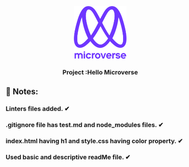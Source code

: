 <div align="center">
  <!-- You are encouraged to replace this logo with your own! Otherwise you can also remove it. -->
  <img src="img/murple_logo.png" alt="logo" width="140"  height="auto" />
  <br/>

  <h3><b> Project :Hello Microverse </b></h3>

</div>

## 📝 Notes:

### Linters files added. ✔

### .gitignore file has test.md and node_modules files. ✔

### index.html having h1 and style.css having color property. ✔

### Used basic and descriptive readMe file. ✔
